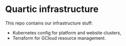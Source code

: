 # Quartic infrastructure

This repo contains our infrastructure stuff:

- Kubernetes config for platform and website clusters,
- Terraform for GCloud resource management.
